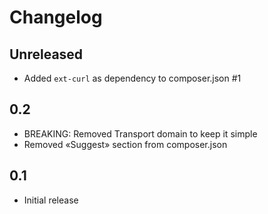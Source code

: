# Changelog

## Unreleased
* Added `ext-curl` as dependency to composer.json #1

## 0.2
* BREAKING: Removed Transport domain to keep it simple
* Removed «Suggest» section from composer.json

## 0.1
* Initial release
